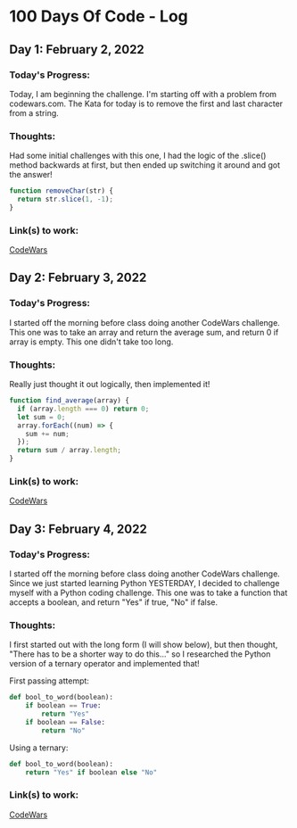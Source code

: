 # 100 Days Of Code - Log

## Day 1: February 2, 2022

### Today's Progress:

Today, I am beginning the challenge. I'm starting off with a problem from codewars.com. The Kata for today is to remove the first and last character from a string.

### Thoughts:

Had some initial challenges with this one, I had the logic of the .slice() method backwards at first, but then ended up switching it around and got the answer!

```js
function removeChar(str) {
  return str.slice(1, -1);
}
```

### Link(s) to work:

[CodeWars](https://www.codewars.com/kata/56bc28ad5bdaeb48760009b0/solutions/javascript)

## Day 2: February 3, 2022

### Today's Progress:

I started off the morning before class doing another CodeWars challenge. This one was to take an array and return the average sum, and return 0 if array is empty. This one didn't take too long.

### Thoughts:

Really just thought it out logically, then implemented it!

```js
function find_average(array) {
  if (array.length === 0) return 0;
  let sum = 0;
  array.forEach((num) => {
    sum += num;
  });
  return sum / array.length;
}
```

### Link(s) to work:

[CodeWars](https://www.codewars.com/kata/57a2013acf1fa5bfc4000921/solutions/javascript)
## Day 3: February 4, 2022

### Today's Progress:

I started off the morning before class doing another CodeWars challenge. Since we just started learning Python YESTERDAY, I decided to challenge myself with a Python coding challenge. This one was to take a function that accepts a boolean, and return "Yes" if true, "No" if false. 

### Thoughts:

I first started out with the long form (I will show below), but then thought, "There has to be a shorter way to do this..." so I researched the Python version of a ternary operator and implemented that!

First passing attempt:
```python
def bool_to_word(boolean):
    if boolean == True:
        return "Yes"
    if boolean == False:
        return "No"
```
Using a ternary:
```python
def bool_to_word(boolean):
    return "Yes" if boolean else "No"
```

### Link(s) to work:

[CodeWars](https://www.codewars.com/kata/53369039d7ab3ac506000467/solutions/python)
